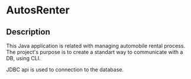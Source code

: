 # AutosRenter

Description
-

This Java application is related with managing automobile rental process. The project's purpose is to create a standart way to communicate with a DB, using CLI.

JDBC api is used to connection to the database.
